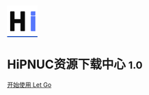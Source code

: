 <!-- _coverpage.md -->

![logo](_media/icon.png)

# HiPNUC资源下载中心 <small>1.0</small>


[开始使用 Let Go](/README.md)